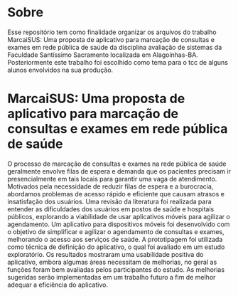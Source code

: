 # Sobre
Esse repositório tem como finalidade organizar os arquivos do trabalho MarcaiSUS: Uma proposta de aplicativo para marcação de consultas e exames em rede pública de saúde da disciplina avaliação de sistemas da Faculdade Santíssimo Sacramento localizada em Alagoinhas-BA. Posteriormente este trabalho foi escolhido como tema para o tcc de alguns alunos envolvidos na sua produção.

# MarcaiSUS: Uma proposta de aplicativo para marcação de consultas e exames em rede pública de saúde 
O processo de marcação de consultas e exames na rede pública de saúde geralmente envolve filas de espera e demanda que os pacientes precisam ir presencialmente em tais locais para garantir  uma vaga de atendimento. Motivados pela necessidade de reduzir filas de espera e a burocracia, abordamos problemas de acesso rápido e eficiente que causam atrasos e insatisfação dos usuários. Uma revisão da literatura foi realizada para entender as dificuldades dos usuários em postos de saúde e hospitais públicos, explorando a viabilidade de usar aplicativos móveis para agilizar o agendamento. Um  aplicativo para dispositivos móveis foi desenvolvido com o objetivo de  simplificar e agilizar o agendamento de consultas e exames, melhorando o acesso aos serviços de saúde. A prototipagem foi utilizada como técnica de definição do aplicativo, o qual foi avaliado em um estudo exploratório. Os resultados mostraram uma usabilidade positiva do aplicativo, embora algumas áreas necessitam de melhorias, no geral as funções foram bem avaliadas pelos participantes do estudo. As melhorias sugeridas  serão implementadas em um trabalho futuro a fim de melhor adequar a eficiência do aplicativo.
